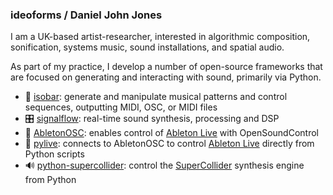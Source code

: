 ### ideoforms / Daniel John Jones

I am a UK-based artist-researcher, interested in algorithmic composition, sonification, systems music, sound installations, and spatial audio.

As part of my practice, I develop a number of open-source frameworks that are focused on generating and interacting with sound, primarily via Python.

- 🎵 [isobar](https://github.com/ideoforms/isobar): generate and manipulate musical patterns and control sequences, outputting MIDI, OSC, or MIDI files
- 🎛 [signalflow](https://github.com/ideoforms/signalflow): real-time sound synthesis, processing and DSP
- 🎹 [AbletonOSC](https://github.com/ideoforms/AbletonOSC): enables control of [Ableton Live](https://www.ableton.com/en/shop/live/) with OpenSoundControl
- 🔌 [pylive](https://github.com/ideoforms/pylive): connects to AbletonOSC to control [Ableton Live](https://www.ableton.com/en/shop/live/) directly from Python scripts 
- 🔊 [python-supercollider](https://github.com/ideoforms/python-supercollider): control the [SuperCollider](https://supercollider.github.io/) synthesis engine from Python

